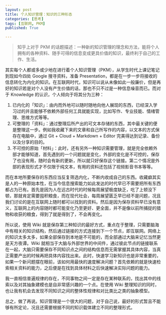 ```yaml
---
layout: post
title: 个人知识管理：知识的三种形态
categories: [思考]
tags: [互联网, PKM]
published: True

---
```


> 知乎上对于 PKM 的话题描述：一种新的知识管理的理念和方法，能将个人拥有的各种资料、随手可得的信息变成更具价值的知识，最终利于自己的工作、生活。

其实每个人都或多或少地在进行着个人知识管理（PKM），从学生时代上课记笔记到现如今四处 Google 搜寻资料，准备 Presentation，都是在一步一步将接收的信息转化为内化的知识。在互联网时代，知识可以说从未像如此一般廉价，但是再好的知识若是对个人没有产生价值的话，那也不只不过是一种信息噪音而已。而对于 Knowledge 的认识，个人倾向于将其分为三种：

1. 已内化的「知识」：由内而外地可以随时随地向他人展现的东西，已经深入学习过的并且能够不依赖外部任何工具就能实现，比如写作、专业技能、情绪管理、思维方式等等。
2. 可整理的「资料」：通过整理后所产出的可文本存储的东西，其中最关键的便是整理这一步。例如我收藏下来的文章和自己所写作的内容，以文本的方式保存在电脑中，通过 Git + Cloud + Markdown + Editor 完美得达到记录、备份以及分享的目的。
3. 不可控的原始「材料」：此时，还有另外一种知识需要管理，就是完全依赖外部才能够知道，首先遇到的一个问题就是变化，外部的变化是不可控的，保存了也没有用，随时会有新的更新，所以就只好保存这个链接。第二个情况是外部的表现形式才不仅限于纯文本，有用的资料还包括了视频影音书本等等。

而在本地所要保存的东西应当反复筛选内化，不断内收成自己的东西。收藏癖其实是人的一种原始本性，在当今信息搜索能力如此发达的时代早已不需要把所有东西都占为已有。首先是因为人在远古时代的时候每周展望极度缺乏，吃了上顿没下顿，那就肯定需要囤积粮食，而在现代社会，每周展望匮乏早已经不是问题，况且我们讨论的是在互联网上随时都可以找到的资料。然后是因为保存资料早已没有意义，互联网上的内容随时都可能变化乃至更好、更全面，并不是像以前所捕捉的猎物和收获的粮食，得到了就是得到了，不会再变化。

所以说，使用 Wiki 就是保存第三种知识的最好方式，重点在于整理，只需要脑海中有相关的知识结构，然后通过链接的方式连接到下一个节点，即互联网。网络上的知识太多太多，如果全部保存到本地是不可能的，而全部通过大脑来记忆当然更是天方夜谭。Wiki 就相当于大脑与外部世界的中间件，通过彼此节点的链接联系在一起，大脑只需要保存不同知识点之间的结构信息而无需掌握其具体内容，当真正需要产出的时候再把具体内容找出来。此时，快速学习新知识也是非常重要的，如果一个新问题摆在眼前，该如何用最快的速度解决问题？首先依赖的就是快速检索相关资料的能力，之后便是在找到具体材料之后快速解决实际问题的能力。

我一直相信普遍规律的存在，不同事物之间一定是存在某种联系的，找出其中的线索以及对其抽象建模也是自非常感兴趣的一个点。在使用 Wiki 整理知识的同时，也让我有机会去发现不同知识之间的整体性规律和对比类比之类的抽象模型。

总之，做了再说。知识管理是一个很大的问题，对于自己说，最好的形式暂且不能够有所定论，况且还需要根据不同的知识载体建立不同的整理形式。

